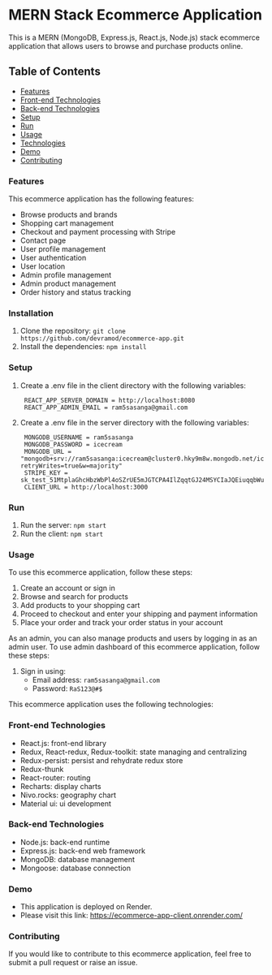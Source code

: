 # MERN Stack Ecommerce Application

This is a MERN (MongoDB, Express.js, React.js, Node.js) stack ecommerce application that allows users to browse and purchase products online.

## Table of Contents
- [Features](#features)
- [Front-end Technologies](#front-end-technologies)
- [Back-end Technologies](#back-end-technologies)
- [Setup](#setup)
- [Run](#run)
- [Usage](#usage)
- [Technologies](#technologies)
- [Demo](#demo)
- [Contributing](#contributing)

### Features

This ecommerce application has the following features:

- Browse products and brands
- Shopping cart management
- Checkout and payment processing with Stripe
- Contact page
- User profile management
- User authentication
- User location
- Admin profile management
- Admin product management
- Order history and status tracking

### Installation

1. Clone the repository: `git clone https://github.com/devramod/ecommerce-app.git`
2. Install the dependencies: `npm install`

### Setup

1. Create a .env file in the client directory with the following variables:
    ```
     REACT_APP_SERVER_DOMAIN = http://localhost:8080
     REACT_APP_ADMIN_EMAIL = ram5sasanga@gmail.com
    ```
2. Create a .env file in the server directory with the following variables:
    ```
     MONGODB_USERNAME = ram5sasanga
     MONGODB_PASSWORD = icecream
     MONGODB_URL = "mongodb+srv://ram5sasanga:icecream@cluster0.hky9m8w.mongodb.net/icecream?retryWrites=true&w=majority"
     STRIPE_KEY = sk_test_51MtplaGhcHbzWbPl4oSZrUE5mJGTCPA4IlZqqtGJ24MSYCIaJQEiuqqbWuyJnpX8XnHWFcV4Vh8RgBHAHd99WwPR00E7UximML
     CLIENT_URL = http://localhost:3000
    ```

### Run

1. Run the server: `npm start`
2. Run the client: `npm start`

### Usage

To use this ecommerce application, follow these steps:

1. Create an account or sign in
2. Browse and search for products
3. Add products to your shopping cart
4. Proceed to checkout and enter your shipping and payment information
5. Place your order and track your order status in your account

As an admin, you can also manage products and users by logging in as an admin user. To use admin dashboard of this ecommerce application, follow these steps:

1. Sign in using: 
    - Email address: `ram5sasanga@gmail.com`
    - Password: `RaS123@#$`
    
This ecommerce application uses the following technologies:

### Front-end Technologies

- React.js: front-end library
- Redux, React-redux, Redux-toolkit: state managing and centralizing
- Redux-persist: persist and rehydrate redux store
- Redux-thunk
- React-router: routing
- Recharts: display charts
- Nivo.rocks: geography chart
- Material ui: ui development

### Back-end Technologies

- Node.js: back-end runtime
- Express.js: back-end web framework
- MongoDB: database management
- Mongoose: database connection

### Demo

- This application is deployed on Render.
- Please visit this link: <https://ecommerce-app-client.onrender.com/>

### Contributing

If you would like to contribute to this ecommerce application, feel free to submit a pull request or raise an issue.

